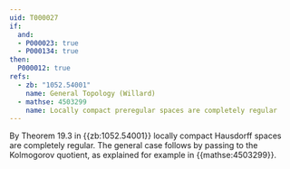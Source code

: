 ```yaml
---
uid: T000027
if:
  and:
  - P000023: true
  - P000134: true
then:
  P000012: true
refs:
  - zb: "1052.54001"
    name: General Topology (Willard)
  - mathse: 4503299
    name: Locally compact preregular spaces are completely regular
---
```


By Theorem 19.3 in {{zb:1052.54001}} locally compact Hausdorff spaces are completely regular.  The general case follows by passing to the Kolmogorov quotient, as explained for example in {{mathse:4503299}}.
